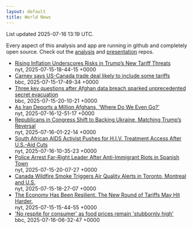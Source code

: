 ```yaml
---
layout: default
title: World News
---
```


<div markdown="0">
<div class="byline small text-muted">List updated <span class="datetime">2025-07-16 13:19 UTC</span>.</div>

<p>Every aspect of this analysis and app are running in github and completely open source. Check out the <a href="https://github.com/Castro-Media/Analysis">analysis</a> and <a href="https://github.com/Castro-Media/TopStoryReview.com">presentation</a> repos.</p>
<ul>
<li><a href='https://www.nytimes.com/2025/07/15/us/politics/trump-tariffs-inflation.html'>Rising Inflation Underscores Risks in Trump&#8217;s New Tariff Threats</a><div class='byline small text-muted'>nyt, <span class="datetime">2025-07-15-18-44-15 +0000</span></div></li>
<li><a href='https://www.bbc.com/news/articles/c0q82qqxegno'>Carney says US-Canada trade deal likely to include some tariffs</a><div class='byline small text-muted'>bbc, <span class="datetime">2025-07-15-17-49-34 +0000</span></div></li>
<li><a href='https://www.bbc.com/news/articles/c9w12kdg5zko'>Three key questions after Afghan data breach sparked unprecedented secret evacuation</a><div class='byline small text-muted'>bbc, <span class="datetime">2025-07-15-20-10-21 +0000</span></div></li>
<li><a href='https://www.nytimes.com/2025/07/16/world/middleeast/iran-deportations-afghanistan.html'>As Iran Deports a Million Afghans, &#8216;Where Do We Even Go?&#8217;</a><div class='byline small text-muted'>nyt, <span class="datetime">2025-07-16-12-51-17 +0000</span></div></li>
<li><a href='https://www.nytimes.com/2025/07/15/us/politics/ukraine-republicans-trump.html'>Republicans in Congress Shift to Backing Ukraine, Matching Trump&#8217;s Reversal</a><div class='byline small text-muted'>nyt, <span class="datetime">2025-07-16-01-22-14 +0000</span></div></li>
<li><a href='https://www.nytimes.com/2025/07/14/health/south-africa-aids-hiv-trump-funding-cuts.html'>South African AIDS Activist Pushes for H.I.V. Treatment Access After U.S.-Aid Cuts</a><div class='byline small text-muted'>nyt, <span class="datetime">2025-07-16-10-35-23 +0000</span></div></li>
<li><a href='https://www.nytimes.com/2025/07/15/world/europe/torre-pacheco-spain-anti-immigrant-riots-arrest.html'>Police Arrest Far-Right Leader After Anti-Immigrant Riots in Spanish Town</a><div class='byline small text-muted'>nyt, <span class="datetime">2025-07-15-20-07-27 +0000</span></div></li>
<li><a href='https://www.nytimes.com/2025/07/14/world/canada/canada-wildfire-smoke-manitoba-toronto-us.html'>Canada Wildfire Smoke Triggers Air Quality Alerts in Toronto, Montreal and U.S.</a><div class='byline small text-muted'>nyt, <span class="datetime">2025-07-15-18-27-07 +0000</span></div></li>
<li><a href='https://www.nytimes.com/2025/07/14/us/politics/tariff-threats-us-economy.html'>The Economy Has Been Resilient. The New Round of Tariffs May Hit Harder.</a><div class='byline small text-muted'>nyt, <span class="datetime">2025-07-15-15-44-55 +0000</span></div></li>
<li><a href='https://www.bbc.com/news/articles/c0q82xqv0y8o'>'No respite for consumer' as food prices remain 'stubbornly high'</a><div class='byline small text-muted'>bbc, <span class="datetime">2025-07-16-06-32-47 +0000</span></div></li>
</ul>
</div>
